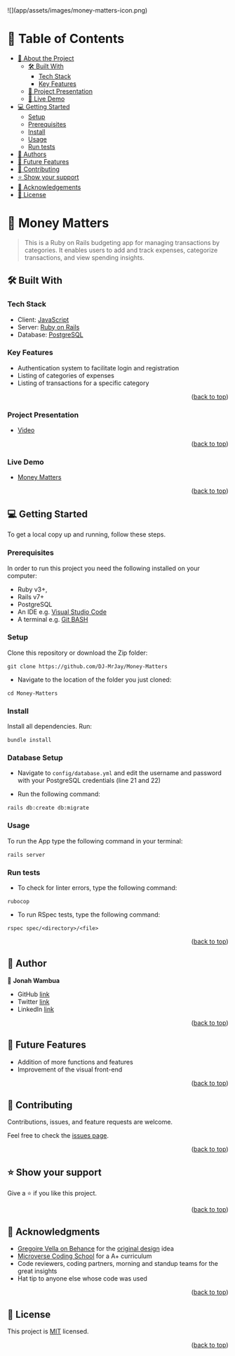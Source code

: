 <div>
  ![](app/assets/images/money-matters-icon.png)
</div>

<a name="readme-top"></a>

# 📗 Table of Contents

- [📖 About the Project](#about-project)
  - [🛠 Built With](#built-with)
    - [Tech Stack](#tech-stack)
    - [Key Features](#key-features)
  - [🔭 Project Presentation](#project-presentation)
  - [🚀 Live Demo](#live-demo)
- [💻 Getting Started](#getting-started)
  - [Setup](#setup)
  - [Prerequisites](#prerequisites)
  - [Install](#install)
  - [Usage](#usage)
  - [Run tests](#run-tests)
- [👥 Authors](#authors)
- [🔭 Future Features](#future-features)
- [🤝 Contributing](#contributing)
- [⭐️ Show your support](#support)
- [🙏 Acknowledgements](#acknowledgements)
- [📝 License](#license)

<!-- PROJECT DESCRIPTION -->

# 📖 Money Matters <a name="about-project"></a>

> This is a Ruby on Rails budgeting app for managing transactions by categories. It enables users to add and track expenses, categorize transactions, and view spending insights.

## 🛠 Built With <a name="built-with"></a>

### Tech Stack <a name="tech-stack"></a>

- Client: <a href="https://www.javascript.com/">JavaScript</a></li>
- Server: <a href="https://rubyonrails.org/">Ruby on Rails</a></li>
- Database: <a href="https://www.postgresql.org/">PostgreSQL</a></li>

<!-- Features -->

### Key Features <a name="key-features"></a>

- Authentication system to facilitate login and registration
- Listing of categories of expenses
- Listing of transactions for a specific category

<p align="right">(<a href="#readme-top">back to top</a>)</p>

### Project Presentation <a name="project-presentation"></a>
- [Video](https://www.loom.com/share/44dc3811a4374f98bc00a357d59fb2a8?sid=f7cc6213-3353-4310-8d71-b4954dcbc17a)

<p align="right">(<a href="#readme-top">back to top</a>)</p>

### Live Demo <a name="live-demo"></a>
- [Money Matters](https://render.com/)

<p align="right">(<a href="#readme-top">back to top</a>)</p>

<!-- GETTING STARTED -->

## 💻 Getting Started <a name="getting-started"></a>

To get a local copy up and running, follow these steps.

### Prerequisites

In order to run this project you need the following installed on your computer:
- Ruby v3+,
- Rails v7+
- PostgreSQL
- An IDE e.g. [Visual Studio Code](https://code.visualstudio.com/)
- A terminal e.g. [Git BASH](https://gitforwindows.org/)

### Setup

Clone this repository or download the Zip folder:

```
git clone https://github.com/DJ-MrJay/Money-Matters
```

- Navigate to the location of the folder you just cloned:

```
cd Money-Matters
```

### Install

Install all dependencies. Run:

```
bundle install
```
### Database Setup

- Navigate to `config/database.yml` and edit the username and password with your PostgreSQL credentials (line 21 and 22)

- Run the following command:
```
rails db:create db:migrate
```

### Usage

To run the App type the following command in your terminal:

```
rails server
```

### Run tests

- To check for linter errors, type the following command:

```
rubocop
```

- To run RSpec tests, type the following command:

```
rspec spec/<directory>/<file>
```

<p align="right">(<a href="#readme-top">back to top</a>)</p>

## 👤 Author <a name="authors"></a>

👤 **Jonah Wambua**

- GitHub [link](https://github.com/DJ-MrJay)
- Twitter [link](https://twitter.com/jonah_wambua)
- LinkedIn [link](https://www.linkedin.com/in/jonah-wambua/)


<p align="right">(<a href="#readme-top">back to top</a>)</p>

## 🔭 Future Features <a name="future-features"></a>

- Addition of more functions and features
- Improvement of the visual front-end

<p align="right">(<a href="#readme-top">back to top</a>)</p>

## 🤝 Contributing <a name="contributing"></a>

Contributions, issues, and feature requests are welcome.

Feel free to check the [issues page](../../issues/).

<p align="right">(<a href="#readme-top">back to top</a>)</p>

## ⭐️ Show your support <a name="support"></a>

Give a ⭐️ if you like this project.

<p align="right">(<a href="#readme-top">back to top</a>)</p>

## 🙏 Acknowledgments <a name="acknowledgements"></a>

- [Gregoire Vella on Behance](https://www.behance.net/gregoirevella) for the [original design](https://www.behance.net/gallery/19759151/Snapscan-iOs-design-and-branding?tracking_source=) idea
- [Microverse Coding School](https://www.microverse.org) for a A+ curriculum
- Code reviewers, coding partners, morning and standup teams for the great insights
- Hat tip to anyone else whose code was used

<p align="right">(<a href="#readme-top">back to top</a>)</p>

## 📝 License <a name="license"></a>

This project is [MIT](./LICENSE) licensed.

<p align="right">(<a href="#readme-top">back to top</a>)</p>
